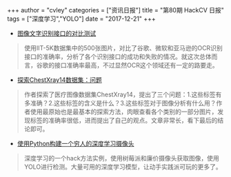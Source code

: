 +++
author = "cvley"
categories = ["资讯日报"]
title = "第80期 HackCV 日报"
tags = ["深度学习","YOLO"]
date = "2017-12-21"
+++

- [图像文字识别接口的对比测试](https://dataturks.com/blog/compare-image-text-recognition-apis.php?from=hackcv&hmsr=hackcv.com&utm_medium=hackcv.com&utm_source=hackcv.com)

> 使用IIT-5K数据集中的500张图片，对比了谷歌、微软和亚马逊的OCR识别接口的准确率，分析了各个识别接口的成功和失败的情况。就这次总体而言，谷歌的接口准确率最高，不过显然OCR这个领域还有一定的路要走。

- [探索ChestXray14数据集：问题](https://lukeoakdenrayner.wordpress.com/2017/12/18/the-chestxray14-dataset-problems/?from=hackcv&hmsr=hackcv.com&utm_medium=hackcv.com&utm_source=hackcv.com)

> 作者探索了医疗图像数据集ChestXray14，提出了三个问题：1.这些标签有多准确？2.这些标签的含义是什么？3.这些标签对于图像分析有什么用？作者使用最原始也是最基本的探索方法，肉眼查看各个类别的一部分图片，发现标签的准确率很低，进而提出了自己的观点。文章非常长，看下最后的结论即可。

- [使用Python构建一个穷人的深度学习摄像头](https://www.makeartwithpython.com/blog/poor-mans-deep-learning-camera/?from=hackcv&hmsr=hackcv.com&utm_medium=hackcv.com&utm_source=hackcv.com)

> 深度学习的一个hack方法实例，使用树莓派和廉价摄像头获取图像，使用YOLO进行检测。大量可用的深度学习模型，让动手实践派可玩的更多了。

